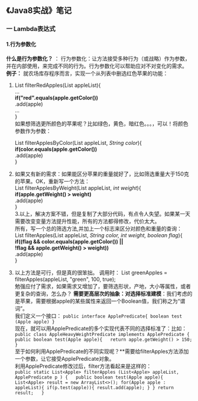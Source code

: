 ## 《Java8实战》笔记
### 一 Lambda表达式
####  1.行为参数化
**什么是行为参数化？** ： 行为参数化：让方法接受多种行为（或战略）作为参数，并在内部使用，来完成不同的行为。行为参数化可以帮助应对不对变化的需求。
**例子：** 就农场库存程序而言，实现一个从列表中删选红色苹果的功能：

1. List<Apple> filterRedApples(List<Apple> appleList){  
   ...  
   **if("red".equals(apple.getColor())**  
        .add(apple)  
       ...  
   }  
如果想筛选更所颜色的苹果呢？比如绿色，黄色，暗红色。。。，可以！将颜色参数作为参数： 
  
    List<Apple> filterApplesByColor(List<Apple> appleList, *String color*){  
     **if(color.equals(apple.getColor())**  
      .add(apple)  
  }  
2. 如果又有新的需求：如果能区分苹果的重量就好了，比如筛选重量大于150克的苹果。OK，重新写一个方法：  
   List<Apple> filterApplesByWeight(List<Apple> appleList, *int weight*){  
     **if(apple.getWeight() > weight)**  
      .add(apple)  
  }    
3.以上，解决方案不错，但是复制了大部分代码，有点令人失望。如果某一天需要改变变量方法提升性能，所有的方法都得修改，代价太大。  
  所有，写一个总的筛选方法,并加上一个标志来区分对颜色和重量的查询：  
   List<Apple> filterApples(List<Apple> appleList, *String color, int weight, boolean flag*){  
     **if((flag &&  color.equals(apple.getColor()) ||  
          !flag && apple.getWeight() > weight))**  
      .add(apple)  
  }  
4. 以上方法是可行，但是真的很笨拙。  调用时：  List<Apple> greenApples = filterApples(appleList, "green", 100, true);  
  勉强应付了需求，如果需求又增加了，要筛选形状，产地，大小等属性，或者更复杂的查询，怎么办？
  **需要更高层次的抽象：对选择标准建模**：我们考虑的是苹果，需要根据apple的某些属性来返回一个Boolean值，我们称之为“谓词”。  
  我们定义一个接口：
      `public interface ApplePredicate{
           boolean test (Apple apple)
      }`  
 现在，就可以用ApplePredicate的多个实现代表不同的选择标准了：比如：  
   `public class AppleHeavyWeightPredicate implements ApplePredicate {  
       public boolean test(Apple apple){  
         return apple.getWeight() > 150;  
    }`  
   至于如何利用ApplePredicate的不同实现呢？**需要给filterApples方法添加一个参数，让它接受ApplePredicate对象。  
   利用ApplePredicate修改过后，filter方法看起来是这样的：  
    `public static List<Apple> filterApples (List<Apple> appleList, ApplePredicate p ) {  
       public boolean test(Apple apple){  
         List<Apple> result = new ArrayList<>();
         for(Apple apple : appleList){
            if(p.test(apple)){
               result.add(apple);
            }
         }
         return result;  
    }`  
   
   
   
   
   
   
   
   
   
   
  
      
      
  
 
  
  
